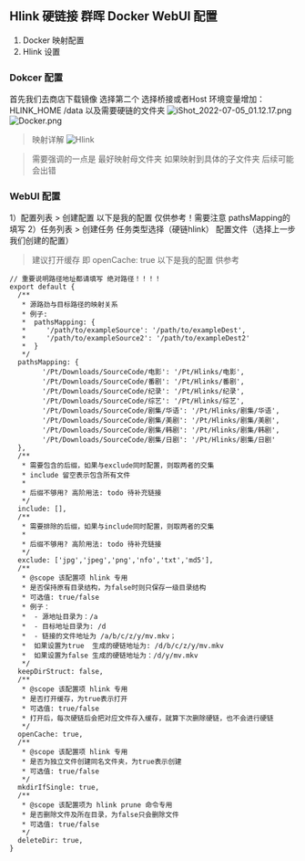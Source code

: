 ## Hlink 硬链接 群晖 Docker WebUI 配置
 
1. Docker 映射配置
2. Hlink 设置

### Dokcer 配置
首先我们去商店下载镜像 选择第二个 选择桥接或者Host 
环境变量增加：HLINK_HOME /data 以及需要硬链的文件夹
![iShot_2022-07-05_01.12.17.png](https://s2.loli.net/2022/07/05/SjykW4fP35Oms78.png)
![Docker.png](https://s2.loli.net/2022/07/05/3Wb2FLvDhYjU4qK.png)

> 映射详解
![Hlink](https://s2.loli.net/2022/07/05/Ye6P8alIDEpKL5N.png)

> 需要强调的一点是 最好映射母文件夹 如果映射到具体的子文件夹 后续可能会出错 


### WebUI 配置

1）配置列表 > 创建配置 以下是我的配置 仅供参考！需要注意 pathsMapping的填写 
2）任务列表 > 创建任务 任务类型选择（硬链hlink） 配置文件（选择上一步我们创建的配置）
> 建议打开缓存 即 openCache: true
>以下是我的配置 供参考
```
// 重要说明路径地址都请填写 绝对路径！！！！
export default {
  /**
   * 源路劲与目标路径的映射关系
   * 例子:
   *  pathsMapping: {
   *     '/path/to/exampleSource': '/path/to/exampleDest',
   *     '/path/to/exampleSource2': '/path/to/exampleDest2'
   *  }
   */
  pathsMapping: {
        '/Pt/Downloads/SourceCode/电影': '/Pt/Hlinks/电影', 
        '/Pt/Downloads/SourceCode/番剧': '/Pt/Hlinks/番剧',
        '/Pt/Downloads/SourceCode/纪录': '/Pt/Hlinks/纪录',
        '/Pt/Downloads/SourceCode/综艺': '/Pt/Hlinks/综艺', 
        '/Pt/Downloads/SourceCode/剧集/华语': '/Pt/Hlinks/剧集/华语',
        '/Pt/Downloads/SourceCode/剧集/美剧': '/Pt/Hlinks/剧集/美剧', 
        '/Pt/Downloads/SourceCode/剧集/韩剧': '/Pt/Hlinks/剧集/韩剧',
        '/Pt/Downloads/SourceCode/剧集/日剧': '/Pt/Hlinks/剧集/日剧'
  },
  /**
   * 需要包含的后缀，如果与exclude同时配置，则取两者的交集
   * include 留空表示包含所有文件
   *
   * 后缀不够用? 高阶用法: todo 待补充链接
   */
  include: [],
  /**
   * 需要排除的后缀，如果与include同时配置，则取两者的交集
   *
   * 后缀不够用? 高阶用法: todo 待补充链接
   */
  exclude: ['jpg','jpeg','png','nfo','txt','md5'],
  /**
   * @scope 该配置项 hlink 专用
   * 是否保持原有目录结构，为false时则只保存一级目录结构
   * 可选值: true/false
   * 例子：
   *  - 源地址目录为：/a
   *  - 目标地址目录为: /d
   *  - 链接的文件地址为 /a/b/c/z/y/mv.mkv；
   *  如果设置为true  生成的硬链地址为: /d/b/c/z/y/mv.mkv
   *  如果设置为false 生成的硬链地址为：/d/y/mv.mkv
   */
  keepDirStruct: false,
  /**
   * @scope 该配置项 hlink 专用
   * 是否打开缓存，为true表示打开
   * 可选值: true/false
   * 打开后，每次硬链后会把对应文件存入缓存，就算下次删除硬链，也不会进行硬链
   */
  openCache: true,
  /**
   * @scope 该配置项 hlink 专用
   * 是否为独立文件创建同名文件夹，为true表示创建
   * 可选值: true/false
   */
  mkdirIfSingle: true,
  /**
   * @scope 该配置项为 hlink prune 命令专用
   * 是否删除文件及所在目录，为false只会删除文件
   * 可选值: true/false
   */
  deleteDir: true,
}
```
